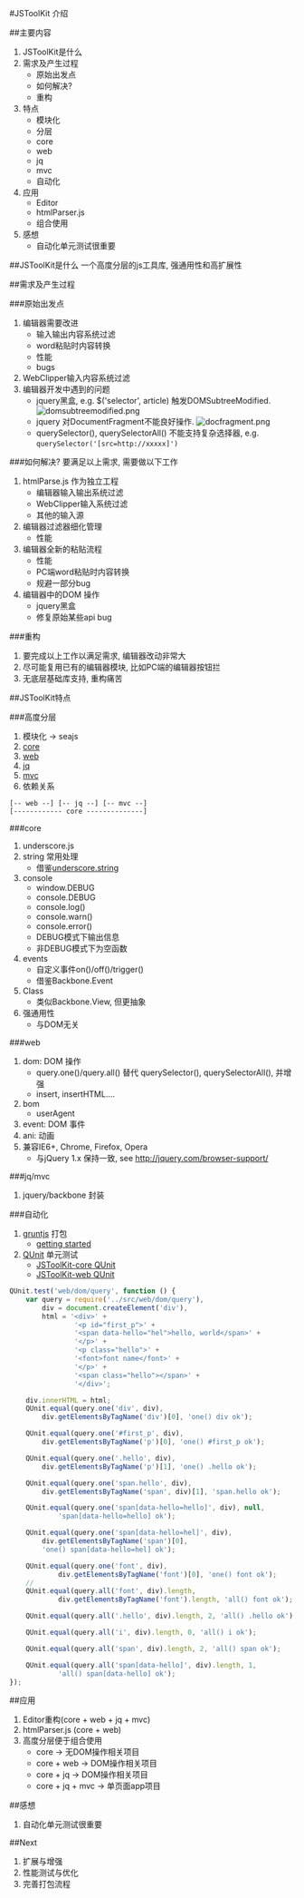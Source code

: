 #JSToolKit 介绍


##主要内容
1. JSToolKit是什么
1. 需求及产生过程
    * 原始出发点
    * 如何解决?
    * 重构
1. 特点
    * 模块化
    * 分层
    * core
    * web
    * jq
    * mvc
    * 自动化
1. 应用
    * Editor
    * htmlParser.js
    * 组合使用
1. 感想
    * 自动化单元测试很重要

##JSToolKit是什么
一个高度分层的js工具库, 强通用性和高扩展性

##需求及产生过程

###原始出发点
1. 编辑器需要改进
    * 输入输出内容系统过滤
    * word粘贴时内容转换
    * 性能
    * bugs
1. WebClipper输入内容系统过滤
1. 编辑器开发中遇到的问题
    * jquery黑盒, e.g. $('selector', article) 触发DOMSubtreeModified. ![domsubtreemodified.png](./img/domsubtreemodified.png 'DOMSubtreeModified')
    * jquery 对DocumentFragment不能良好操作. ![docfragment.png](./img/docfragment.png 'DocumentFragment')
    * querySelector(), querySelectorAll() 不能支持复杂选择器, e.g. `querySelector('[src=http://xxxxx]')`

###如何解决?
要满足以上需求, 需要做以下工作

1. htmlParse.js 作为独立工程
    * 编辑器输入输出系统过滤
    * WebClipper输入系统过滤
    * 其他的输入源
1. 编辑器过滤器细化管理
    * 性能
1. 编辑器全新的粘贴流程
    * 性能
    * PC端word粘贴时内容转换
    * 规避一部分bug
1. 编辑器中的DOM 操作
    * jquery黑盒
    * 修复原始某些api bug

###重构
1. 要完成以上工作以满足需求, 编辑器改动非常大
1. 尽可能复用已有的编辑器模块, 比如PC端的编辑器按钮拦
1. 无底层基础库支持, 重构痛苦

##JSToolKit特点

###高度分层
1. 模块化 -> seajs
1. [core](https://dev.corp.youdao.com/svn/outfox/products/YNote/JSToolKit/JSToolKit-core)
1. [web](https://dev.corp.youdao.com/svn/outfox/products/YNote/JSToolKit/JSToolKit-web)
1. [jq](https://dev.corp.youdao.com/svn/outfox/products/YNote/JSToolKit/JSToolKit-jq)
1. [mvc](https://dev.corp.youdao.com/svn/outfox/products/YNote/JSToolKit/JSToolKit-mvc)
1. 依赖关系

```text
[-- web --] [-- jq --] [-- mvc --]
[------------ core --------------]
```

###core
1. underscore.js
1. string 常用处理
    * 借鉴[underscore.string](http://epeli.github.io/underscore.string/)
1. console
    * window.DEBUG
    * console.DEBUG
    * console.log()
    * console.warn()
    * console.error()
    * DEBUG模式下输出信息
    * 非DEBUG模式下为空函数
1. events
    * 自定义事件on()/off()/trigger()
    * 借鉴Backbone.Event
1. Class
    * 类似Backbone.View, 但更抽象
1. 强通用性
    * 与DOM无关

###web
1. dom: DOM 操作
    * query.one()/query.all() 替代 querySelector(), querySelectorAll(), 并增强
    * insert, insertHTML....
1. bom
    * userAgent
1. event: DOM 事件
1. ani: 动画
1. 兼容IE6+, Chrome, Firefox, Opera
    * 与jQuery 1.x 保持一致, see http://jquery.com/browser-support/

###jq/mvc
1. jquery/backbone 封装

###自动化
1. [gruntjs](http://gruntjs.com/) 打包
    * [getting started](http://gruntjs.com/getting-started)
1. [QUnit](http://qunitjs.com/) 单元测试
    * [JSToolKit-core QUnit](https://dev.corp.youdao.com/svn/outfox/products/YNote/JSToolKit/JSToolKit-core/trunk/test/jstoolkit_core.html)
    * [JSToolKit-web QUnit](https://dev.corp.youdao.com/svn/outfox/products/YNote/JSToolKit/JSToolKit-web/trunk/test/jstoolkit_web.html)

```javascript
QUnit.test('web/dom/query', function () {
    var query = require('../src/web/dom/query'),
        div = document.createElement('div'),
        html = '<div>' +
                '<p id="first_p">' +
                '<span data-hello="hel">hello, world</span>' +
                '</p>' +
                '<p class="hello">' +
                '<font>font name</font>' +
                '</p>' +
                '<span class="hello"></span>' +
                '</div>';

    div.innerHTML = html;
    QUnit.equal(query.one('div', div),
        div.getElementsByTagName('div')[0], 'one() div ok');

    QUnit.equal(query.one('#first_p', div),
        div.getElementsByTagName('p')[0], 'one() #first_p ok');

    QUnit.equal(query.one('.hello', div),
        div.getElementsByTagName('p')[1], 'one() .hello ok');

    QUnit.equal(query.one('span.hello', div),
        div.getElementsByTagName('span', div)[1], 'span.hello ok');

    QUnit.equal(query.one('span[data-hello=hello]', div), null,
            'span[data-hello=hello] ok');

    QUnit.equal(query.one('span[data-hello=hel]', div),
        div.getElementsByTagName('span')[0],
        'one() span[data-hello=hel] ok');

    QUnit.equal(query.one('font', div),
            div.getElementsByTagName('font')[0], 'one() font ok');
    //
    QUnit.equal(query.all('font', div).length,
            div.getElementsByTagName('font').length, 'all() font ok');

    QUnit.equal(query.all('.hello', div).length, 2, 'all() .hello ok');

    QUnit.equal(query.all('i', div).length, 0, 'all() i ok');

    QUnit.equal(query.all('span', div).length, 2, 'all() span ok');

    QUnit.equal(query.all('span[data-hello]', div).length, 1,
            'all() span[data-hello] ok');
});
```

##应用
1. Editor重构(core + web + jq + mvc)
1. htmlParser.js (core + web)
1. 高度分层便于组合使用
    * core ->  无DOM操作相关项目
    * core + web -> DOM操作相关项目
    * core + jq -> DOM操作相关项目
    * core + jq + mvc -> 单页面app项目

##感想
1. 自动化单元测试很重要


##Next
1. 扩展与增强
1. 性能测试与优化
1. 完善打包流程












